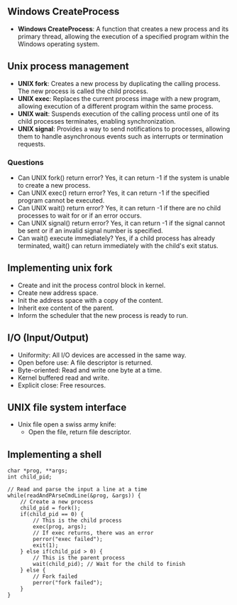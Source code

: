 ## Windows CreateProcess
- **Windows CreateProcess**: A function that creates a new process and its primary thread, allowing the execution of a specified program within the Windows operating system.

## Unix process management

- **UNIX fork**: Creates a new process by duplicating the calling process. The new process is called the child process.
- **UNIX exec**: Replaces the current process image with a new program, allowing execution of a different program within the same process.
- **UNIX wait**: Suspends execution of the calling process until one of its child processes terminates, enabling synchronization.
- **UNIX signal**: Provides a way to send notifications to processes, allowing them to handle asynchronous events such as interrupts or termination requests.

### Questions
- Can UNIX fork() return error? Yes, it can return -1 if the system is unable to create a new process.
- Can UNIX exec() return error? Yes, it can return -1 if the specified program cannot be executed.
- Can UNIX wait() return error? Yes, it can return -1 if there are no child processes to wait for or if an error occurs.
- Can UNIX signal() return error? Yes, it can return -1 if the signal cannot be sent or if an invalid signal number is specified.
- Can wait() execute immediately? Yes, if a child process has already terminated, wait() can return immediately with the child's exit status.

## Implementing unix fork
- Create and init the process control block in kernel.
- Create new address space.
- Init the address space with a copy of the content.
- Inherit exe content of the parent.
- Inform the scheduler that the new process is ready to run.

## I/O (Input/Output)
- Uniformity: All I/O devices are accessed in the same way.
- Open before use: A file descriptor is returned.
- Byte-oriented: Read and write one byte at a time.
- Kernel buffered read and write.
- Explicit close: Free resources.

## UNIX file system interface
- Unix file open a swiss army knife:
    - Open the file, return file descriptor.

## Implementing a shell

```
char *prog, **args;
int child_pid;

// Read and parse the input a line at a time
while(readAndPArseCmdLine(&prog, &args)) {
    // Create a new process
    child_pid = fork();
    if(child_pid == 0) {
        // This is the child process
        exec(prog, args);
        // If exec returns, there was an error
        perror("exec failed");
        exit(1);
    } else if(child_pid > 0) {
        // This is the parent process
        wait(child_pid); // Wait for the child to finish
    } else {
        // Fork failed
        perror("fork failed");
    }
}
```